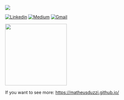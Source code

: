 <img style="margin: 0 auto" src="https://github.com/matheusduzzi/resume/blob/main/capa_linkedin.png" align = 'center'>

[![Linkedin](https://img.shields.io/badge/LinkedIn-blue?style=for-the-badge&logo=Linkedin)](https://www.linkedin.com/in/matheusduzziribeiro/)
[![Medium](https://img.shields.io/badge/Medium-black?style=for-the-badge&logo=Medium)](https://medium.com/@matheusduzzi)
[![Gmail](https://img.shields.io/badge/-Gmail-c14438?style=for-the-badge&logo=Gmail&logoColor=white&link=mailto:mduzziribeiro@gmail.com)](mailto:mduzziribeiro@gmail.com)

<img style="margin: 0 auto" src="https://media.giphy.com/media/xT9IgtE2Dors136a1W/giphy.gif" height="200" align = 'center'>

If you want to see more: https://matheusduzzi.github.io/
